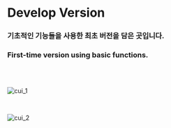 # Develop Version

### 기초적인 기능들을 사용한 최초 버전을 담은 곳입니다.
### First-time version using basic functions.

<br/><br/>

![cui_1](https://user-images.githubusercontent.com/50266731/63212325-ad874500-c13d-11e9-8305-78dcbe3c0fff.PNG)

<br/>

![cui_2](https://user-images.githubusercontent.com/50266731/63212341-efb08680-c13d-11e9-964a-6644ad0aacdb.PNG)
